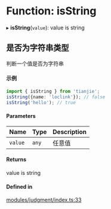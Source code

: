 # Function: isString

▸ **isString**(`value`): value is string

## 是否为字符串类型
判断一个值是否为字符串
 #### 示例
 ```ts
import { isString } from 'tianjie';
isString({name: 'loclink'}); // false
isString('hello'); // true
```

#### Parameters

| Name | Type | Description |
| :------ | :------ | :------ |
| `value` | `any` | 任意值 |

#### Returns

value is string

#### Defined in

[modules/judgment/index.ts:33](https://github.com/hacxy/tianjie/blob/a7d5cc7/src/modules/judgment/index.ts#L33)
